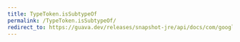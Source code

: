 ```yaml
---
title: TypeToken.isSubtypeOf
permalink: /TypeToken.isSubtypeOf/
redirect_to: https://guava.dev/releases/snapshot-jre/api/docs/com/google/common/reflect/TypeToken.html#isSubtypeOf-java.lang.reflect.Type-
---
```

